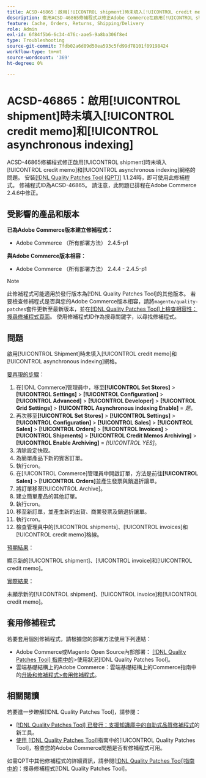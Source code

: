 ```yaml
---
title: ACSD-46865：啟用[!UICONTROL shipment]時未填入[!UICONTROL credit memo]和[!UICONTROL asynchronous indexing]
description: 套用ACSD-46865修補程式以修正Adobe Commerce在啟用[!UICONTROL shipment]時未填入[!UICONTROL credit memo]和[!UICONTROL asynchronous indexing]網格的問題。
feature: Cache, Orders, Returns, Shipping/Delivery
role: Admin
exl-id: 6f84f5b6-6c34-476c-aae5-9a8ba306f8e4
type: Troubleshooting
source-git-commit: 7fdb02a6d89d50ea593c5fd99d78101f89198424
workflow-type: tm+mt
source-wordcount: '369'
ht-degree: 0%

---
```


# ACSD-46865：啟用[!UICONTROL shipment]時未填入[!UICONTROL credit memo]和[!UICONTROL asynchronous indexing]

ACSD-46865修補程式修正啟用[!UICONTROL shipment]時未填入[!UICONTROL credit memo]和[!UICONTROL asynchronous indexing]網格的問題。 安裝[[!DNL Quality Patches Tool (QPT)]](https://experienceleague.adobe.com/zh-hant/docs/commerce-operations/tools/quality-patches-tool/quality-patches-tool-to-self-serve-quality-patches) 1.1.24時，即可使用此修補程式。 修補程式ID為ACSD-46865。 請注意，此問題已排程在Adobe Commerce 2.4.6中修正。

## 受影響的產品和版本

**已為Adobe Commerce版本建立修補程式：**

* Adobe Commerce （所有部署方法） 2.4.5-p1

**與Adobe Commerce版本相容：**

* Adobe Commerce （所有部署方法） 2.4.4 - 2.4.5-p1

>[!NOTE]
>
>此修補程式可能適用於發行版本為[!DNL Quality Patches Tool]的其他版本。 若要檢查修補程式是否與您的Adobe Commerce版本相容，請將`magento/quality-patches`套件更新至最新版本，並在[[!DNL Quality Patches Tool]上檢查相容性：搜尋修補程式頁面](https://experienceleague.adobe.com/tools/commerce-quality-patches/index.html?lang=zh-Hant)。 使用修補程式ID作為搜尋關鍵字，以尋找修補程式。

## 問題

啟用[!UICONTROL Shipment]時未填入[!UICONTROL credit memo]和[!UICONTROL asynchronous indexing]網格。

<u>要再現的步驟</u>：

1. 在[!DNL Commerce]管理員中，移至&#x200B;**[!UICONTROL Set Stores]** > **[!UICONTROL Settings]** > **[!UICONTROL Configuration]** > **[!UICONTROL Advanced]** > **[!UICONTROL Developer]** > **[!UICONTROL Grid Settings]** > **[!UICONTROL Asynchronous indexing Enable]** = *是*。
2. 再次移至&#x200B;**[!UICONTROL Set Stores]** > **[!UICONTROL Settings]** > **[!UICONTROL Configuration]** > **[!UICONTROL Sales]** > **[!UICONTROL Sales]** > **[!UICONTROL Orders]** > **[!UICONTROL Invoices]** > **[!UICONTROL Shipments]** > **[!UICONTROL Credit Memos Archiving]** > **[!UICONTROL Enable Archiving]** = *[!UICONTROL YES]*。
3. 清除設定快取。
4. 為簡單產品下新的賓客訂單。
5. 執行cron。
6. 在[!UICONTROL Commerce]管理員中開啟訂單，方法是前往&#x200B;**[!UICONTROL Sales]** > **[!UICONTROL Orders]**&#x200B;並產生發票與銷退折讓單。
7. 將訂單移至[!UICONTROL Archive]。
8. 建立簡單產品的其他訂單。
9. 執行cron。
10. 移至新訂單，並產生新的出貨、商業發票及銷退折讓單。
11. 執行cron。
12. 檢查管理員中的[!UICONTROL shipments]、[!UICONTROL invoices]和[!UICONTROL credit memo]格線。

<u>預期結果</u>：

顯示新的[!UICONTROL shipment]、[!UICONTROL invoice]和[!UICONTROL credit memo]。

<u>實際結果</u>：

未顯示新的[!UICONTROL shipment]、[!UICONTROL invoice]和[!UICONTROL credit memo]。

## 套用修補程式

若要套用個別修補程式，請根據您的部署方法使用下列連結：

* Adobe Commerce或Magento Open Source內部部署： [[!DNL Quality Patches Tool] 指南中的](/help/tools/quality-patches-tool/usage.md)>使用狀況[!DNL Quality Patches Tool]。
* 雲端基礎結構上的Adobe Commerce：雲端基礎結構上的Commerce指南中的[升級和修補程式>套用修補程式](https://experienceleague.adobe.com/docs/commerce-cloud-service/user-guide/develop/upgrade/apply-patches.html?lang=zh-Hant)。

## 相關閱讀

若要進一步瞭解[!DNL Quality Patches Tool]，請參閱：

* [[!DNL Quality Patches Tool] 已發行：支援知識庫中的自助式品質修補程式](https://experienceleague.adobe.com/zh-hant/docs/commerce-operations/tools/quality-patches-tool/quality-patches-tool-to-self-serve-quality-patches)的新工具。
* [使用 [!DNL Quality Patches Tool]](/help/tools/quality-patches-tool/patches-available-in-qpt/check-patch-for-magento-issue-with-magento-quality-patches.md)指南中的[!UICONTROL Quality Patches Tool]，檢查您的Adobe Commerce問題是否有修補程式可用。


如需QPT中其他修補程式的詳細資訊，請參閱[[!DNL Quality Patches Tool]指南中的](https://experienceleague.adobe.com/tools/commerce-quality-patches/index.html?lang=zh-Hant)：搜尋修補程式[!DNL Quality Patches Tool]。
